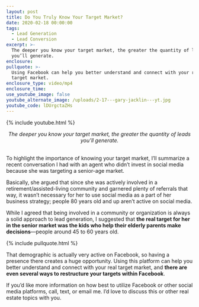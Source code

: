 ```yaml
---
layout: post
title: Do You Truly Know Your Target Market?
date: 2020-02-18 00:00:00
tags:
  - Lead Generation
  - Lead Conversion
excerpt: >-
  The deeper you know your target market, the greater the quantity of leads
  you’ll generate.
enclosure:
pullquote: >-
  Using Facebook can help you better understand and connect with your real
  target market.
enclosure_type: video/mp4
enclosure_time:
use_youtube_image: false
youtube_alternate_image: /uploads/2-17---gary-jacklin---yt.jpg
youtube_code: lDUrgctaZHs
---
```


{% include youtube.html %}

<center><em>The deeper you know your target market, the greater the quantity of leads you’ll generate.</em></center>

<br>To highlight the importance of knowing your target market, I’ll summarize a recent conversation I had with an agent who didn’t invest in social media because she was targeting a senior-age market.

Basically, she argued that since she was actively involved in a retirement/assisted-living community and garnered plenty of referrals that way, it wasn’t necessary for her to use social media as a part of her business strategy; people 80 years old and up aren’t active on social media.

While I agreed that being involved in a community or organization is always a solid approach to lead generation, I suggested that **the real target for her in the senior market was the kids who help their elderly parents make decisions**—people around 45 to 60 years old.

{% include pullquote.html %}

That demographic is actually very active on Facebook, so having a presence there creates a huge opportunity. Using this platform can help you better understand and connect with your real target market, and **there are even several ways to restructure your targets within Facebook**.

If you’d like more information on how best to utilize Facebook or other social media platforms, call, text, or email me. I’d love to discuss this or other real estate topics with you.
